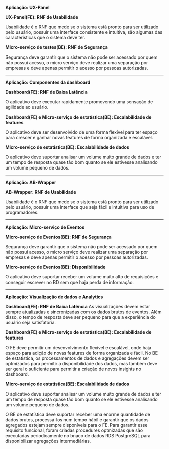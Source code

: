 **Aplicação: UX-Panel**
 
**UX-Panel(FE): RNF de Usabilidade**

Usabilidade é o RNF que mede se o sistema está pronto para ser utilizado pelo usuário, possuir uma interface consistente e intuitiva, são algumas das características que o sistema deve ter.

**Micro-serviço de testes(BE): RNF de Segurança**

Segurança deve garantir que o sistema não pode ser acessado por quem não possui acesso, o micro serviço deve realizar uma separação por empresas e deve apenas permitir o acesso por pessoas autorizadas.  

------------------------------
**Aplicação: Componentes da dashboard**

**Dashboard(FE): RNF de Baixa Latência**

O aplicativo deve executar rapidamente promovendo uma sensação de agilidade ao usuário.

**Dashboard(FE) e Micro-serviço de estatística(BE): Escalabilidade de features**

O aplicativo deve ser desenvolvido de uma forma flexível para ter espaço para crescer e ganhar novas features de forma organizada e escalável.

**Micro-serviço de estatística(BE): Escalabilidade de dados**

O aplicativo deve suportar analisar um volume muito grande de dados e ter um tempo de resposta quase tão bom quanto se ele estivesse analisando um volume pequeno de dados.

------------------------------
**Aplicação: AB-Wrapper**
 
**AB-Wrapper: RNF de Usabilidade**

Usabilidade é o RNF que mede se o sistema está pronto para ser utilizado pelo usuário, possuir uma interface que seja fácil e intuitiva para uso de programadores.

------------------------------
**Aplicação: Micro-serviço de Eventos**

**Micro-serviço de Eventos(BE): RNF de Segurança**

Segurança deve garantir que o sistema não pode ser acessado por quem não possui acesso, o micro serviço deve realizar uma separação por empresas e deve apenas permitir o acesso por pessoas autorizadas.  

**Micro-serviço de Eventos(BE): Disponibilidade**

O aplicativo deve suportar receber um volume muito alto de requisições e conseguir escrever no BD sem que haja perda de informação.

------------------------------
**Aplicação: Visualização de dados e Analytics**

**Dashboard(FE): RNF de Baixa Latência**
As visualizações devem estar sempre atualizadas e sincronizadas com os dados brutos de eventos. Além disso, o tempo de resposta deve ser pequeno para que a experiência do usuário seja satisfatória.

**Dashboard(FE) e Micro-serviço de estatística(BE): Escalabilidade de features**

O FE deve permitir um desenvolvimento flexível e escalável, onde haja espaço para adição de novas features de forma organizada e fácil. No BE de estatística, os processamentos de dados e agregações devem ser optmizados para permitir a disponibilidade dos dados, mas também deve ser geral o suficiente para permitir a criação de novos insights no dashboard.

**Micro-serviço de estatística(BE): Escalabilidade de dados**

O aplicativo deve suportar analisar um volume muito grande de dados e ter um tempo de resposta quase tão bom quanto se ele estivesse analisando um volume pequeno de dados.

O BE de estatística deve suportar receber uma enorme quantidade de dados brutos, processá-los num tempo hábil e garantir que os dados agregados estejam sempre disponíveis para o FE. Para garantir esse requisito funcional, foram criadas procedures optmizadas que são executadas periodicamente no bnaco de dados RDS PostgreSQL para disponibilizar agregações intermediárias.
